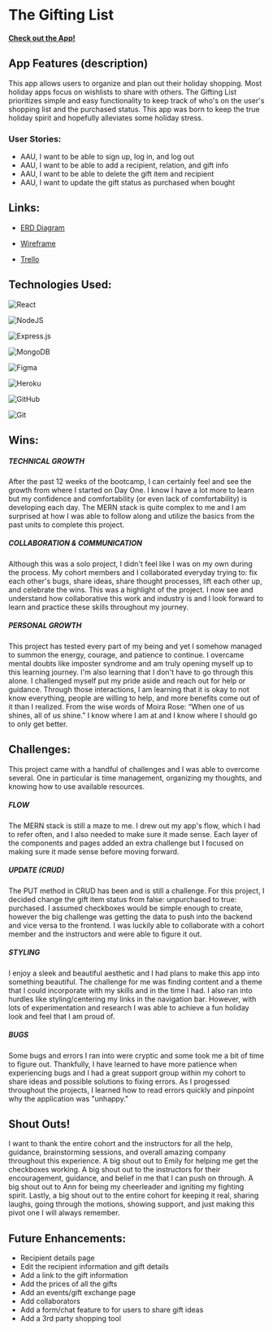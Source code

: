 # The Gifting List
#### [Check out the App!](https://the-gifting-list.herokuapp.com/)

## App Features (description)
This app allows users to organize and plan out their holiday shopping. Most holiday apps focus on wishlists to share with others. The Gifting List prioritizes simple and  easy functionality to keep track of who's on the user's shopping list and the purchased status. This app was born to keep the true holiday spirit and hopefully alleviates some holiday stress.

### User Stories:
*  AAU, I want to be able to sign up, log in, and log out
*  AAU, I want to be able to add a recipient, relation, and gift info
*  AAU, I want to be able to delete the gift item and recipient
*  AAU, I want to update the gift status as purchased when bought

## Links:
*   [ERD Diagram](https://lucid.app/lucidspark/8d3ca263-912c-4473-bb17-757609d31043/edit?viewport_loc=53%2C-667%2C1855%2C1359%2C0_0&invitationId=inv_06ee354d-8195-4c78-bd72-1a2fe250659f)

*   [Wireframe](https://www.figma.com/file/RGTvNiYQ9f9lX3rYUUSjlD/The-Gifting-List?node-id=7%3A893)

*   [Trello](https://trello.com/b/YDwoETv7/the-gifting-list)

## Technologies Used:

![React](https://img.shields.io/badge/react-%2320232a.svg?style=for-the-badge&logo=react&logoColor=%2361DAFB)

![NodeJS](https://img.shields.io/badge/node.js-6DA55F?style=for-the-badge&logo=node.js&logoColor=white)

![Express.js](https://img.shields.io/badge/express.js-%23404d59.svg?style=for-the-badge&logo=express&logoColor=%2361DAFB)

![MongoDB](https://img.shields.io/badge/MongoDB-%234ea94b.svg?style=for-the-badge&logo=mongodb&logoColor=white)

![Figma](https://img.shields.io/badge/figma-%23F24E1E.svg?style=for-the-badge&logo=figma&logoColor=white)

![Heroku](https://img.shields.io/badge/heroku-%23430098.svg?style=for-the-badge&logo=heroku&logoColor=white)

![GitHub](https://img.shields.io/badge/github-%23121011.svg?style=for-the-badge&logo=github&logoColor=white)

![Git](https://img.shields.io/badge/git-%23F05033.svg?style=for-the-badge&logo=git&logoColor=white)



## Wins:

##### *TECHNICAL GROWTH*
After the past 12 weeks of the bootcamp, I can certainly feel and see the growth from where I started on Day One. I know I have a lot more to learn but my confidence and comfortability (or even lack of comfortability) is developing each day. The MERN stack is quite complex to me and I am surprised at how I was able to follow along and utilize the basics from the past units to complete this project.

##### *COLLABORATION & COMMUNICATION*
Although this was a solo project, I didn't feel like I was on my own during the process. My cohort members and I collaborated everyday trying to: fix each other's bugs, share ideas, share thought processes, lift each other up, and celebrate the wins. This was a highlight of the project. I now see and understand how collaborative this work and industry is and I look forward to learn and practice these skills throughout my journey.

##### *PERSONAL GROWTH*
This project has tested every part of my being and yet I somehow managed to summon the energy, courage, and patience to continue. I overcame mental doubts like imposter syndrome and am truly opening myself up to this learning journey. I'm also learning that I don't have to go through this alone. I challenged myself put my pride aside and reach out for help or guidance. Through those interactions, I am learning that it is okay to not know everything, people are willing to help, and more benefits come out of it than I realized. From the wise words of Moira Rose: “When one of us shines, all of us shine.” I know where I am at and I know where I should go to only get better.

## Challenges:
This project came with a handful of challenges and I was able to overcome several. One in particular is time management, organizing my thoughts, and knowing how to use available resources. 

##### *FLOW*
The MERN stack is still a maze to me. I drew out my app's flow, which I had to refer often, and I also needed to make sure it made sense. Each layer of the components and pages added an extra challenge but I focused on making sure it made sense before moving forward.

##### *UPDATE (CRUD)*
The PUT method in CRUD has been and is still a challenge. For this project, I decided change the gift item status from false: unpurchased to true: purchased. I assumed checkboxes would be simple enough to create, however the big challenge was getting the data to push into the backend and vice versa to the frontend. I was luckily able to collaborate with a cohort member and the instructors and were able to figure it out.

##### *STYLING*
I enjoy a sleek and beautiful aesthetic and I had plans to make this app into something beautiful. The challenge for me was finding content and a theme that I could incorporate with my skills and in the time I had. I also ran into hurdles like styling/centering my links in the navigation bar. However, with lots of experimentation and research I was able to achieve a fun holiday look and feel that I am proud of.

##### *BUGS*
Some bugs and errors I ran into were cryptic and some took me a bit of time to figure out. Thankfully, I have learned to have more patience when experiencing bugs and I had a great support group within my cohort to share ideas and possible solutions to fixing errors. As I progessed throughout the projects, I learned how to read errors quickly and pinpoint why the application was "unhappy." 

## Shout Outs!
I want to thank the entire cohort and the instructors for all the help, guidance, brainstorming sessions, and overall amazing company throughout this experience. A big shout out to Emily for helping me get the checkboxes working. A big shout out to the instructors for their encouragement, guidance, and belief in me that I can push on through. A big shout out to Ann for being my cheerleader and igniting my fighting spirit. Lastly, a big shout out to the entire cohort for keeping it real, sharing laughs, going through the motions, showing support, and just making this pivot one I will always remember.


## Future Enhancements:
*  Recipient details page
*  Edit the recipient information and gift details
*  Add a link to the gift information
*  Add the prices of all the gifts
*  Add an events/gift exchange page
*  Add collaborators
*  Add a form/chat feature to for users to share gift ideas
*  Add a 3rd party shopping tool
